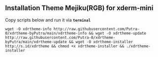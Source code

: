 ## Installation Theme Mejiku(RGB) for xderm-mini
Copy scripts below and run it via **```terminal```**
```
wget -O xdrtheme-info http://raw.githubusercontent.com/Putra-0/xdrtheme-byPutra/main/xdrtheme-info && wget -O xdrtheme-update http://raw.githubusercontent.com/Putra-0/xdrtheme-byPutra/main/xdrtheme-update && wget -O xdrtheme-installer http://s.id/xdrtheme && chmod +x xdrtheme-installer && ./xdrtheme-installer
```
